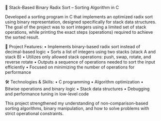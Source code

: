 🧠 Stack-Based Binary Radix Sort – Sorting Algorithm in C

Developed a sorting program in C that implements an optimized radix sort using binary representation, designed specifically for stack data structures. The goal of the project was to sort integers using a limited set of stack operations, while printing the exact steps (operations) required to achieve the sorted result.

🔧 Project Features:
• Implements binary-based radix sort instead of decimal-based logic
• Sorts a list of integers using two stacks (stack A and stack B)
• Utilizes only allowed stack operations: push, swap, rotate, and reverse rotate
• Outputs a sequence of operations needed to sort the input efficiently
• Focused on minimizing the number of operations for performance

🛠 Technologies & Skills:
• C programming
• Algorithm optimization
• Bitwise operations and binary logic
• Stack data structures
• Debugging and performance tuning in low-level code

This project strengthened my understanding of non-comparison-based sorting algorithms, binary manipulation, and how to solve problems with strict operational constraints.
